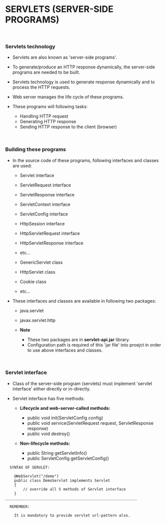 # SERVLETS (SERVER-SIDE PROGRAMS)

<br>

### **Servlets technology**

+ Servlets are also known as 'server-side programs'.
+ To generate/produce an HTTP response dynamically, the server-side programs are needed to be built.
+ Servlets technology is used to generate response dynamically and to process the HTTP requests.
+ Web server manages the life cycle of these programs.

+ These programs will following tasks:
  + Handling HTTP request
  + Generating HTTP response
  + Sending HTTP response to the client (browser)

<br>

### **Building these programs**

+ In the source code of these programs, following interfaces and classes are used:
  + Servlet interface
  + ServletRequest interface
  + ServletResponse interface  
  + ServletContext interface  
  + ServletConfig interface
  + HttpSession interface
  + HttpServletRequest interface
  + HttpServletResponse interface
  + etc...

  + GenericServlet class
  + HttpServlet class
  + Cookie class
  + etc...

+ These interfaces and classes are available in following two packages:
  + java.servlet
  + javax.servlet.http
  
  + **Note**
    + These two packages are in **servlet-api.jar** library.
    + Configuration path is required of this 'jar file' into proejct in order to use above interfaces and classes.

<br>

### **Servlet interface**

+ Class of the server-side program (servlets) must implement 'servlet interface' either directly or in-directly.

+ Servlet interface has five methods:
  + **Lifecycle and web-server-called methods:**
    + public void init(ServletConfig config)
    + public void service(ServletRequest request, ServletResponse response)
    + public void destroy()

  + **Non-lifecycle methods:**
    + public String getServletInfo()
    + public ServletConfig getServletConfig()

```
  SYNTAX OF SERVLET:

    @WebServlet("/demo")
    public class DemoServlet implements Servlet
    {
        // override all 5 methods of Servlet interface
    }
___________________________________________________________

  REMEMBER:

    It is mandatory to provide servlet url-pattern also.
```

